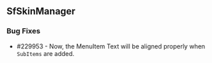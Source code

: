 ## SfSkinManager

### Bug Fixes

* \#229953 - Now, the MenuItem Text will be aligned properly when `SubItems` are added. 